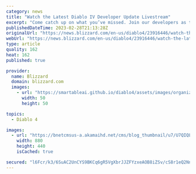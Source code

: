 ```yaml
---
category: news
title: "Watch the Latest Diablo IV Developer Update Livestream"
excerpt: "Come catch up on what you’ve missed. Join our developers as they dig into details about our upcoming Open Beta, Strongholds, and the game’s Armor system."
publishedDateTime: 2023-02-28T21:13:28Z
originalUrl: "https://news.blizzard.com/en-us/diablo4/23916446/watch-the-latest-diablo-iv-developer-update-livestream"
webUrl: "https://news.blizzard.com/en-us/diablo4/23916446/watch-the-latest-diablo-iv-developer-update-livestream"
type: article
quality: 162
heat: 162
published: true

provider:
  name: Blizzard
  domain: blizzard.com
  images:
    - url: "https://smartableai.github.io/diablo4/assets/images/organizations/blizzard.com-50x50.jpg"
      width: 50
      height: 50

topics:
  - Diablo 4

images:
  - url: "https://bnetcmsus-a.akamaihd.net/cms/blog_thumbnail/u7/U7QIQLJTM7M31677194334606.png"
    width: 880
    height: 440
    isCached: true

secured: "l6Fcr/k3/6SuAC2UnCYS9BKCq6gR5VgXbrJJZFYzxeAOB8iZSv/cS8r1eQ2NnRFMeg5cz3419VpZ05FvdggguwkU8uUwuFm6eYgl+vMhwOfTp53qX/Mn8fdvXpH8oim97hQWd9QoeQAjf/fZaLjcTt9BHVYD1NM+xYR3bX9GpU2vxwLUBRYW14zDE7d4730OFQ3EG8jnleWKdxyhzWp0a0iaU9v2I+jp2qKCxXeenv4coRpdqhmClpPMjq6fsYBK6uhtFaHOYQ/3IuoNXtakTj6+0cXNyTqiytc+PmpNaTO7copsbaH7pZX5msWrZdwV7q/7vvfcIu8gF/Uk3UezpdDmggwPdU0TNGNs5TbZF+A=;JF09cuUc7qErVPjXzsOcqA=="
---
```



